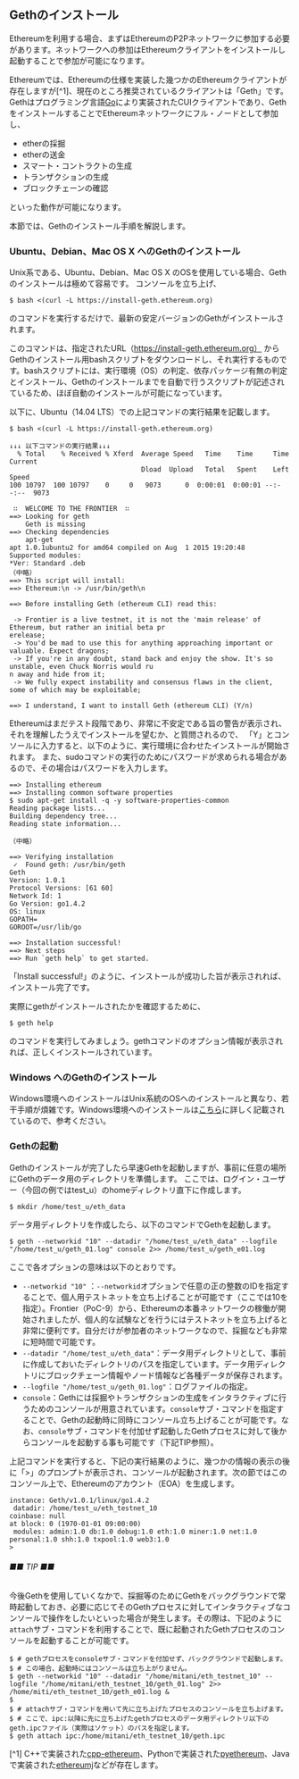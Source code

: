 ## Gethのインストール

Ethereumを利用する場合、まずはEthereumのP2Pネットワークに参加する必要があります。ネットワークへの参加はEthereumクライアントをインストールし起動することで参加が可能になります。

Ethereumでは、Ethereumの仕様を実装した幾つかのEthereumクライアントが存在しますが[^1]、現在のところ推奨されているクライアントは「Geth」です。Gethはプログラミング言語[Go](http://golang.org/)により実装されたCUIクライアントであり、GethをインストールすることでEthereumネットワークにフル・ノードとして参加し、
* etherの採掘
* etherの送金
* スマート・コントラクトの生成
* トランザクションの生成
* ブロックチェーンの確認

といった動作が可能になります。

本節では、Gethのインストール手順を解説します。

### Ubuntu、Debian、Mac OS X へのGethのインストール

Unix系である、Ubuntu、Debian、Mac OS X のOSを使用している場合、Gethのインストールは極めて容易です。
コンソールを立ち上げ、
```
$ bash <(curl -L https://install-geth.ethereum.org)
```
のコマンドを実行するだけで、最新の安定バージョンのGethがインストールされます。

このコマンドは、指定されたURL（https://install-geth.ethereum.org） からGethのインストール用bashスクリプトをダウンロードし、それ実行するものです。bashスクリプトには、実行環境（OS）の判定、依存パッケージ有無の判定とインストール、Gethのインストールまでを自動で行うスクリプトが記述されているため、ほぼ自動のインストールが可能になっています。

以下に、Ubuntu（14.04 LTS）での上記コマンドの実行結果を記載します。


```
$ bash <(curl -L https://install-geth.ethereum.org)

↓↓↓ 以下コマンドの実行結果↓↓↓
  % Total    % Received % Xferd  Average Speed   Time    Time     Time  Current
                                 Dload  Upload   Total   Spent    Left  Speed
100 10797  100 10797    0     0   9073      0  0:00:01  0:00:01 --:--:--  9073

 ∷  WELCOME TO THE FRONTIER  ∷
==> Looking for geth
    Geth is missing 
==> Checking dependencies
    apt-get
apt 1.0.1ubuntu2 for amd64 compiled on Aug  1 2015 19:20:48
Supported modules:
*Ver: Standard .deb
（中略）
==> This script will install:
==> Ethereum:\n -> /usr/bin/geth\n

==> Before installing Geth (ethereum CLI) read this:

 -> Frontier is a live testnet, it is not the 'main release' of Ethereum, but rather an initial beta pr                                                         erelease;
 -> You'd be mad to use this for anything approaching important or valuable. Expect dragons;
 -> If you're in any doubt, stand back and enjoy the show. It's so unstable, even Chuck Norris would ru                                                         n away and hide from it;
 -> We fully expect instability and consensus flaws in the client, some of which may be exploitable;

==> I understand, I want to install Geth (ethereum CLI) (Y/n) 

```

Ethereumはまだテスト段階であり、非常に不安定である旨の警告が表示され、それを理解したうえでインストールを望むか、と質問されるので、
「Y」とコンソールに入力すると、以下のように、実行環境に合わせたインストールが開始されます。
また、sudoコマンドの実行のためにパスワードが求められる場合があるので、その場合はパスワードを入力します。

```
==> Installing ethereum
==> Installing common software properties
$ sudo apt-get install -q -y software-properties-common
Reading package lists...
Building dependency tree...
Reading state information...

（中略）

==> Verifying installation
 ✓  Found geth: /usr/bin/geth
Geth
Version: 1.0.1
Protocol Versions: [61 60]
Network Id: 1
Go Version: go1.4.2
OS: linux
GOPATH=
GOROOT=/usr/lib/go

==> Installation successful!
==> Next steps
==> Run `geth help` to get started.
```

「Install successful!」のように、インストールが成功した旨が表示されれば、インストール完了です。

実際にgethがインストールされたかを確認するために、
```
$ geth help
```
のコマンドを実行してみましょう。gethコマンドのオプション情報が表示されれば、正しくインストールされています。

### Windows へのGethのインストール
Windows環境へのインストールはUnix系統のOSへのインストールと異なり、若干手順が煩雑です。Windows環境へのインストールは[こちら](https://github.com/ethereum/go-ethereum/wiki/Installation-instructions-for-Windows)に詳しく記載されているので、参考ください。

### Gethの起動
Gethのインストールが完了したら早速Gethを起動しますが、事前に任意の場所にGethのデータ用のディレクトリを準備します。
ここでは、ログイン・ユーザー（今回の例ではtest_u）のhomeディレクトリ直下に作成します。

```
$ mkdir /home/test_u/eth_data
```
データ用ディレクトリを作成したら、以下のコマンドでGethを起動します。
```
$ geth --networkid "10" --datadir "/home/test_u/eth_data" --logfile "/home/test_u/geth_01.log" console 2>> /home/test_u/geth_e01.log
```
ここで各オプションの意味は以下のとおりです。
* `--networkid "10"` ：`--networkid`オプションで任意の正の整数のIDを指定することで、個人用テストネットを立ち上げることが可能です（ここでは10を指定）。Frontier（PoC-9）から、Ethereumの本番ネットワークの稼働が開始されましたが、個人的な試験などを行うにはテストネットを立ち上げると非常に便利です。自分だけが参加者のネットワークなので、採掘なども非常に短時間で可能です。
* `--datadir "/home/test_u/eth_data"`：データ用ディレクトリとして、事前に作成しておいたディレクトリのパスを指定しています。データ用ディレクトリにブロックチェーン情報やノード情報など各種データが保存されます。
* `--logfile "/home/test_u/geth_01.log"`：ログファイルの指定。
* `console`：Gethには採掘やトランザクションの生成をインタラクティブに行うためのコンソールが用意されています。`console`サブ・コマンドを指定することで、Gethの起動時に同時にコンソール立ち上げることが可能です。なお、`console`サブ・コマンドを付加せず起動したGethプロセスに対して後からコンソールを起動する事も可能です（下記TIP参照）。

上記コマンドを実行すると、下記の実行結果のように、幾つかの情報の表示の後に「>」のプロンプトが表示され、コンソールが起動されます。次の節ではこのコンソール上で、Ethereumのアカウント（EOA）を生成します。

```
instance: Geth/v1.0.1/linux/go1.4.2
 datadir: /home/test_u/eth_testnet_10
coinbase: null
at block: 0 (1970-01-01 09:00:00)
 modules: admin:1.0 db:1.0 debug:1.0 eth:1.0 miner:1.0 net:1.0 personal:1.0 shh:1.0 txpool:1.0 web3:1.0
>

```


###### ■■ TIP ■■
今後Gethを使用していくなかで、採掘等のためにGethをバックグラウンドで常時起動しておき、必要に応じてそのGethプロセスに対してインタラクティブなコンソールで操作をしたいといった場合が発生します。その際は、下記のように`attach`サブ・コマンドを利用することで、既に起動されたGethプロセスのコンソールを起動することが可能です。

```
$ # gethプロセスをconsoleサブ・コマンドを付加せず、バックグラウンドで起動します。
$ # この場合、起動時にはコンソールは立ち上がりません。
$ geth --networkid "10" --datadir "/home/mitani/eth_testnet_10" --logfile "/home/mitani/eth_testnet_10/geth_01.log" 2>> /home/miti/eth_testnet_10/geth_e01.log &
$
$ # attachサブ・コマンドを用いて先に立ち上げたプロセスのコンソールを立ち上げます。
$ # ここで、ipc:以降に先に立ち上げたgethプロセスのデータ用ディレクトリ以下のgeth.ipcファイル（実際はソケット）のパスを指定します。
$ geth attach ipc:/home/mitani/eth_testnet_10/geth.ipc

```


[^1] C++で実装された[cpp-ethereum](https://github.com/ethereum/cpp-ethereum)、Pythonで実装された[pyethereum](https://github.com/ethereum/pyethereum)、Javaで実装された[ethereumj](http://ethereumj.io/)などが存在します。

